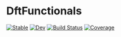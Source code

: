# DftFunctionals

[![Stable](https://img.shields.io/badge/docs-stable-blue.svg)](https://mfherbst.github.io/DftFunctionals.jl/stable)
[![Dev](https://img.shields.io/badge/docs-dev-blue.svg)](https://mfherbst.github.io/DftFunctionals.jl/dev)
[![Build Status](https://github.com/mfherbst/DftFunctionals.jl/actions/workflows/CI.yml/badge.svg?branch=master)](https://github.com/mfherbst/DftFunctionals.jl/actions/workflows/CI.yml?query=branch%3Amaster)
[![Coverage](https://codecov.io/gh/mfherbst/DftFunctionals.jl/branch/master/graph/badge.svg)](https://codecov.io/gh/mfherbst/DftFunctionals.jl)
